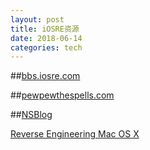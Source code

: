 ```yaml
---
layout: post  
title: iOSRE资源
date: 2018-06-14
categories: tech     
---  
```



##[bbs.iosre.com](http://bbs.iosre.com)

##[pewpewthespells.com](https://pewpewthespells.com/ramble.html)

##[NSBlog](https://www.mikeash.com/pyblog/)

[Reverse Engineering Mac OS X](http://reverse.put.as/)


